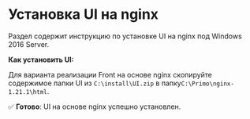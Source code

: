 # Установка UI на nginx 

Раздел содержит инструкцию по установке UI на nginx под Windows 2016 Server.

**Как установить UI:**

Для варианта реализации Front на основе nginx скопируйте содержимое папки UI из `C:\install\UI.zip` в папку`C:\Primo\nginx-1.21.1\html`.

:white_check_mark: **Готово**: UI на основе nginx успешно установлен.
